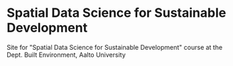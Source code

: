 # Spatial Data Science for Sustainable Development
Site for "Spatial Data Science for Sustainable Development" course at the Dept. Built Environment, Aalto University
